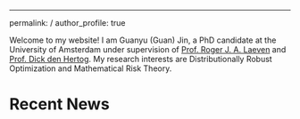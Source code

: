 ---
permalink: / 
author_profile: true

Welcome to my website! I am Guanyu (Guan) Jin, a PhD candidate at the University of Amsterdam under supervision of [Prof. Roger J. A. Laeven](https://www.rogerlaeven.nl/) and [Prof. Dick den Hertog](https://www.uva.nl/en/profile/h/e/d.denhertog/d.den-hertog.html). My research interests are Distributionally Robust Optimization and Mathematical Risk Theory. 

Recent News
======

